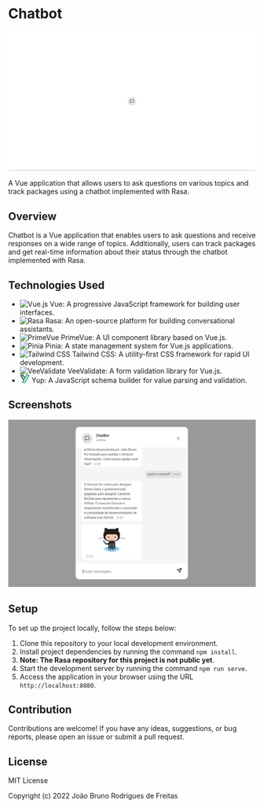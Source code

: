 # Chatbot

![](https://github.com/jbrun0r/assets/blob/main/chatbot-front-end/chatbot.gif?raw=true)

A Vue application that allows users to ask questions on various topics and track packages using a chatbot implemented with Rasa.

## Overview

Chatbot is a Vue application that enables users to ask questions and receive responses on a wide range of topics. Additionally, users can track packages and get real-time information about their status through the chatbot implemented with Rasa.

## Technologies Used

- <img src="https://cli.vuejs.org/favicon.png" alt="Vue.js" width="20"> Vue: A progressive JavaScript framework for building user interfaces.
- <img src="https://info.rasa.com/hubfs/Rasa_January2020/Images/rasa-logo-square-ef3444fc36faec97ae8bd7bfb568996d.svg" alt="Rasa" width="20"> Rasa: An open-source platform for building conversational assistants.
- <img src="https://www.primefaces.org/wp-content/uploads/2019/12/primevue-logo.png" alt="PrimeVue" width="20"> PrimeVue: A UI component library based on Vue.js.
- <img src="https://pinia.vuejs.org/logo.svg" alt="Pinia" width="20"> Pinia: A state management system for Vue.js applications.
- <img src="https://upload.wikimedia.org/wikipedia/commons/thumb/d/d5/Tailwind_CSS_Logo.svg/2048px-Tailwind_CSS_Logo.svg.png" alt="Tailwind CSS" width="20"> Tailwind CSS: A utility-first CSS framework for rapid UI development.
- <img src="https://vee-validate.logaretm.com/v4/logo.png" alt="VeeValidate" width="20"> VeeValidate: A form validation library for Vue.js.
- <img src="https://raw.githubusercontent.com/mascii/vue-yup-form/main/docs/public/logo.svg" alt="Yup" width="20"> Yup: A JavaScript schema builder for value parsing and validation.

## Screenshots

![](https://github.com/jbrun0r/assets/blob/main/chatbot-front-end/chatbot.png?raw=true)

## Setup

To set up the project locally, follow the steps below:

1. Clone this repository to your local development environment.
2. Install project dependencies by running the command `npm install`.
3. **Note: The Rasa repository for this project is not public yet**.
4. Start the development server by running the command `npm run serve`.
5. Access the application in your browser using the URL `http://localhost:8080`.

## Contribution

Contributions are welcome! If you have any ideas, suggestions, or bug reports, please open an issue or submit a pull request.

## License

MIT License

Copyright (c) 2022 João Bruno Rodrigues de Freitas
